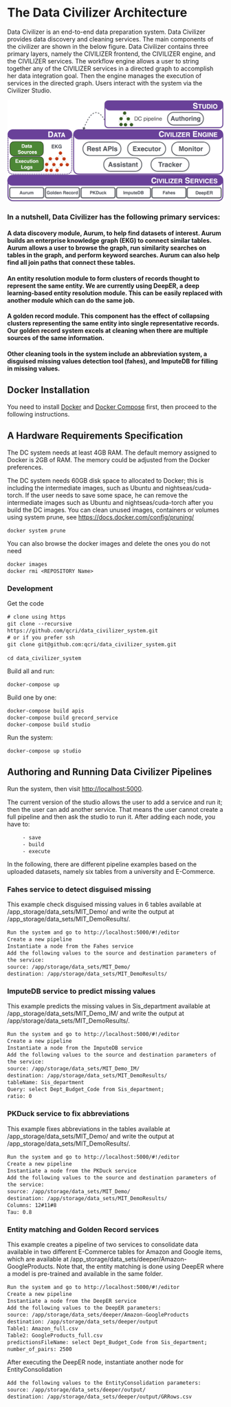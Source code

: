 # The Data Civilizer Architecture
Data Civilizer is an end-to-end data preparation system. Data Civilizer provides data discovery and cleaning services. The main components of the civilizer are shown in the below figure. Data Civilizer contains three primary layers, namely the CIVILIZER frontend, the CIVILIZER engine, and the CIVILIZER services. The workflow engine allows a user to string together any of the CIVILIZER services in a directed graph to accomplish her data integration goal. Then the engine manages the execution of services in the directed graph. Users interact with the system via the Civilizer Studio.

![The Data Civilizer system](dataCivilizerSystem.jpg) 

### In a nutshell, Data Civilizer has the following primary services:

#### A data discovery module, Aurum, to help find datasets of interest. Aurum builds an enterprise knowledge graph (EKG) to connect similar tables. Aurum allows a user to browse the graph, run similarity searches on tables in the graph, and perform keyword searches. Aurum can also help find all join paths that connect these tables. 

#### An entity resolution module to form clusters of records thought to represent the same entity. We are currently using DeepER, a deep learning-based entity resolution module. This can be easily replaced with another module which can do the same job.

#### A golden record module. This component has the effect of collapsing clusters representing the same entity into single representative records. Our golden record system excels at cleaning when there are multiple sources of the same information.  

#### Other cleaning tools in the system include an abbreviation system,  a disguised missing values detection tool (fahes), and ImputeDB for filling in missing values. 


## Docker Installation 
You need to install [Docker](https://www.docker.com/community-edition)
and [Docker Compose](https://docs.docker.com/compose/install/)
first, then proceed to the following instructions.

## A Hardware Requirements Specification
The DC system needs at least 4GB RAM. The default memory assigned to Docker is 2GB of RAM. The memory could be adjusted from the Docker preferences.

The DC system needs 60GB disk space to allocated to Docker; this is including the intermediate images, such as Ubuntu and nightseas/cuda-torch. If the user needs to save some space, he can remove the intermediate images such as Ubuntu and nightseas/cuda-torch after you build the DC images. You can clean unused images, containers or volumes using system prune, see https://docs.docker.com/config/pruning/

	docker system prune 

You can also browse the docker images and delete the ones you do not need

	docker images
	docker rmi <REPOSITORY Name> 


### Development

Get the code

    # clone using https
    git clone --recursive https://github.com/qcri/data_civilizer_system.git
    # or if you prefer ssh
    git clone git@github.com:qcri/data_civilizer_system.git

    cd data_civilizer_system
    
Build all and run:

    docker-compose up

Build one by one:

    docker-compose build apis
    docker-compose build grecord_service
    docker-compose build studio    

Run the system:

    docker-compose up studio


## Authoring and Running Data Civilizer Pipelines 
Run the system, then visit [http://localhost:5000](http://localhost:5000).

The current version of the studio allows the user to add a service and run it; then the user can add another service. That means the user cannot create a full pipeline and then ask the studio to run it. After adding each node, you have to:
  
         - save
         - build 
         - execute   

In the following, there are different pipeline examples based on the uploaded datasets, namely six tables from a university and E-Commerce.

### Fahes service to detect disguised missing
This example check disguised missing values in 6 tables available at /app_storage/data_sets/MIT_Demo/ and write the output at /app_storage/data_sets/MIT_DemoResults/. 

    Run the system and go to http://localhost:5000/#!/editor 
    Create a new pipeline 
    Instantiate a node from the Fahes service
    Add the following values to the source and destination parameters of the service:
    source: /app/storage/data_sets/MIT_Demo/
    destination: /app/storage/data_sets/MIT_DemoResults/     


### ImputeDB service to predict missing values
This example predicts the missing values in Sis_department available at /app_storage/data_sets/MIT_Demo_IM/ and write the output at /app/storage/data_sets/MIT_DemoResults/. 

    Run the system and go to http://localhost:5000/#!/editor 
    Create a new pipeline 
    Instantiate a node from the ImputeDB service
    Add the following values to the source and destination parameters of the service:
    source: /app/storage/data_sets/MIT_Demo_IM/
    destination: /app/storage/data_sets/MIT_DemoResults/ 
    tableName: Sis_department
    Query: select Dept_Budget_Code from Sis_department;
    ratio: 0    

### PKDuck service to fix abbreviations
This example fixes abbreviations in the tables available at /app_storage/data_sets/MIT_Demo/ and write the output at /app_storage/data_sets/MIT_DemoResults/. 

    Run the system and go to http://localhost:5000/#!/editor 
    Create a new pipeline 
    Instantiate a node from the PKDuck service
    Add the following values to the source and destination parameters of the service:
    source: /app/storage/data_sets/MIT_Demo/
    destination: /app/storage/data_sets/MIT_DemoResults/ 
    Columns: 12#11#8
    Tau: 0.8

### Entity matching and Golden Record services
This example creates a pipeline of two services to consolidate data available in two different E-Commerce tables for Amazon and Google items, which are available at /app_storage/data_sets/deeper/Amazon-GoogleProducts. Note that, the entity matching is done using DeepER where a model is pre-trained and available in the same folder.  

    Run the system and go to http://localhost:5000/#!/editor
    Create a new pipeline 
    Instantiate a node from the DeepER service
    Add the following values to the DeepER parameters:
    source: /app/storage/data_sets/deeper/Amazon-GoogleProducts
    destination: /app/storage/data_sets/deeper/output 
    Table1: Amazon_full.csv
    Table2: GoogleProducts_full.csv
    predictionsFileName: select Dept_Budget_Code from Sis_department;
    number_of_pairs: 2500         

After executing the DeepER node, instantiate another node for EntityConsolidation
    
    Add the following values to the EntityConsolidation parameters:
    source: /app/storage/data_sets/deeper/output/
    destination: /app/storage/data_sets/deeper/output/GRRows.csv 
    




